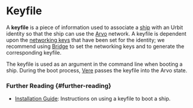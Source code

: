 # Keyfile

A **keyfile** is a piece of information used to associate a [ship](ship.md) with an Urbit identity so that the ship can use the [Arvo](arvo.md) network. A keyfile is dependent upon the [networking keys](bridge.md) that have been set for the identity; we recommend using [Bridge](bridge.md) to set the networking keys and to generate the corresponding keyfile.

The keyfile is used as an argument in the command line when booting a ship. During the boot process, [Vere](vere.md) passes the keyfile into the Arvo state.

### Further Reading {#further-reading}

- [Installation Guide](../manual/getting-started): Instructions on using a keyfile to boot a ship.
